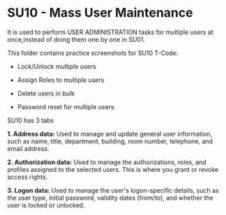 # SU10 - Mass User Maintenance

It is used to perform USER ADMINISTRATION tasks for multiple users at once,instead of doing them one by one in SU01.

This folder contains practice screenshots for SU10 T-Code:

- Lock/Unlock multiple users
  
- Assign Roles to multiple users
  
- Delete users in bulk
  
- Password reset for multiple users

SU10 has 3 tabs

**1. Address data:** Used to manage and update general user information, such as name, title, department, building, room number, telephone, and email address.

**2. Authorization data:** Used to manage the authorizations, roles, and profiles assigned to the selected users. This is where you grant or revoke access rights.

**3. Logon data:** Used to manage the user's logon-specific details, such as the user type, initial password, validity dates (from/to), and whether the user is locked or unlocked.


   


